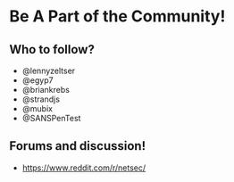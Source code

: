 # Be A Part of the Community!

## Who to follow?
- @lennyzeltser
- @egyp7
- @briankrebs
- @strandjs
- @mubix
- @SANSPenTest

## Forums and discussion!
- https://www.reddit.com/r/netsec/
